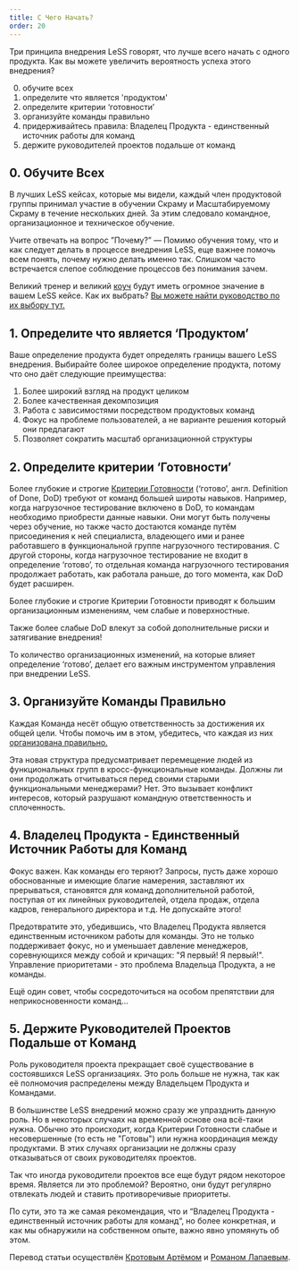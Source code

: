 ```yaml
---
title: C Чего Начать?
order: 20
---
```


Три принципа внедрения LeSS говорят, что лучше всего начать с одного продукта. Как вы можете увеличить вероятность успеха этого внедрения?

0. обучите всех
1. определите что является 'продуктом'
2. определите критерии ‘готовности’
3. организуйте команды правильно
4. придерживайтесь правила: Владелец Продукта - единственный источник работы для команд
5. держите руководителей проектов подальше от команд

## 0. Обучите Всех

В лучших LeSS кейсах, которые мы видели, каждый член продуктовой группы принимал участие в обучении Скраму и Масштабируемому Скраму в течение нескольких дней. За этим следовало командное, организационное и техническое обучение.

Учите отвечать на вопрос ”Почему?” — Помимо обучения тому, что и как следует делать в  процессе внедрения LeSS, еще важнее помочь всем понять, почему нужно делать именно так. Слишком часто встречается слепое соблюдение процессов без понимания зачем.

Великий тренер и великий [коуч](coaching.html) будут иметь огромное значение в вашем LeSS кейсе. Как их выбрать? [Вы можете найти руководство по их выбору тут.](/coaching/guidelines-for-selecting-coach.html)

## 1. Определите что является ‘Продуктом’

Ваше определение продукта будет определять границы вашего LeSS внедрения. Выбирайте более широкое определение продукта, потому что оно даёт следующие преимущества:

1. Более широкий взгляд на продукт целиком
2. Более качественная декомпозиция 
3. Работа с зависимостями посредством продуктовых команд
4. Фокус на проблеме пользователей, а не варианте решения который они предлагают
5. Позволяет сократить масштаб организационной структуры

## 2. Определите критерии ‘Готовности’

Более глубокие и строгие  [Критерии Готовности](../framework/definition-of-done.html) (‘готово’, англ. Definition of Done, DoD) требуют от команд большей широты навыков. Например, когда нагрузочное тестирование включено в DoD, то командам необходимо приобрести данные навыки. Они могут быть получены через обучение, но также часто достаются команде путём присоединения к ней специалиста, владеющего ими и ранее работавшего в функциональной группе нагрузочного тестирования. С другой стороны, когда нагрузочное тестирование не входит в определение ‘готово’, то отдельная команда нагрузочного тестирования продолжает работать, как работала раньше, до того момента, как DoD будет расширен.

Более глубокие и строгие Критерии Готовности приводят к большим организационным изменениям, чем слабые и поверхностные.

Также более слабые DoD влекут за собой дополнительные риски и затягивание внедрения!

То количество организационных изменений, на которые влияет определение ‘готово’, делает его важным инструментом управления при внедрении LeSS. 

## 3. Организуйте Команды Правильно

Каждая Команда несёт общую ответственность за достижения их общей цели. Чтобы помочь им в этом, убедитесь, что каждая из них [организована правильно.](../structure/teams.html)

Эта новая структура предусматривает перемещение людей из функциональных групп в кросс-функциональные команды. Должны ли они продолжать отчитываться перед своими старыми функциональными менеджерами? Нет. Это вызывает конфликт интересов, который разрушают командную ответственность и сплоченность.


## 4. Владелец Продукта - Единственный Источник Работы для Команд

Фокус важен. Как команды его теряют? Запросы, пусть даже хорошо обоснованные и имеющие благие намерения, заставляют их прерываться, становятся для команд дополнительной работой, поступая от их линейных руководителей, отдела продаж, отдела кадров, генерального директора и т.д. Не допускайте этого!

Предотвратите это, убедившись, что Владелец Продукта является единственным источником работы для команды. Это не только поддерживает фокус, но и уменьшает давление менеджеров, соревнующихся между собой и кричащих: "Я первый! Я первый!". Управление приоритетами - это проблема Владельца Продукта, а не команды.

Ещё один совет, чтобы сосредоточиться на особом препятствии для неприкосновенности команд...

## 5. Держите Руководителей Проектов Подальше от Команд

Роль руководителя проекта прекращает своё существование в состоявшихся LeSS организациях. Это роль больше не нужна, так как её полномочия распределены между Владельцем Продукта и Командами.

В большинстве LeSS внедрений можно сразу же упразднить данную роль. Но в некоторых случаях на временной основе она всё-таки нужна. Обычно это происходит, когда Критерии Готовности слабые и несовершенные (то есть не "Готовы") или нужна координация между продуктами. В этих случаях организации не должны сразу отказываться от своих руководителях проектов.

Так что иногда руководители проектов все еще будут рядом некоторое время. Является ли это проблемой? Вероятно, они будут регулярно отвлекать людей и ставить противоречивые приоритеты.

По сути, это та же самая рекомендация, что и “Владелец Продукта - единственный источник работы для команд“, но более конкретная, и как мы обнаружили на собственном опыте, важно явно упомянуть об этом.

Перевод статьи осуществлён [Кротовым Артёмом](https://www.facebook.com/artem.v.krotov) и [Романом Лапаевым](https://www.linkedin.com/in/romanlapaev).